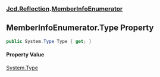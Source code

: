 ### [Jcd.Reflection](Jcd_Reflection.md 'Jcd.Reflection').[MemberInfoEnumerator](Jcd_Reflection_MemberInfoEnumerator.md 'Jcd.Reflection.MemberInfoEnumerator')
## MemberInfoEnumerator.Type Property
```csharp
public System.Type Type { get; }
```
#### Property Value
[System.Type](https://docs.microsoft.com/en-us/dotnet/api/System.Type 'System.Type')
